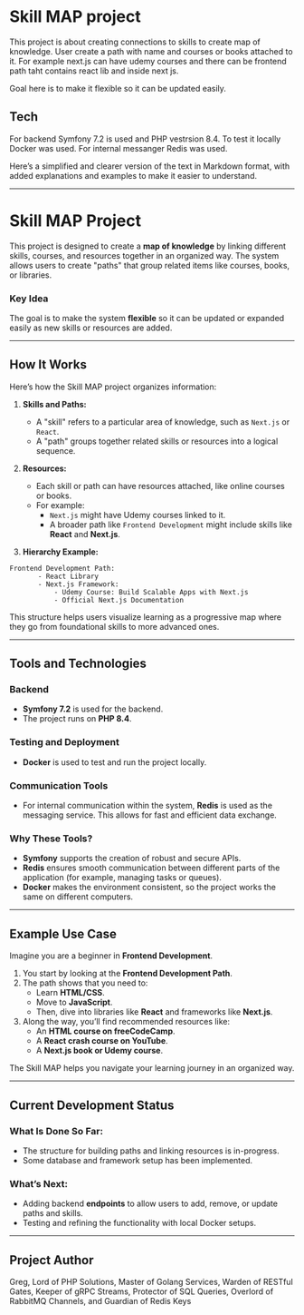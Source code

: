 # Skill MAP project
This project is about creating connections to skills to create map of knowledge. User create a path with name and courses or books attached to it.
For example next.js can have udemy courses and there can be frontend path taht contains react lib and inside next js.

Goal here is to make it flexible so it can be updated easily.

## Tech

For backend Symfony 7.2 is used and PHP vestrsion 8.4.
To test it locally Docker was used.
For internal messanger Redis was used. 






Here’s a simplified and clearer version of the text in Markdown format, with added explanations and examples to make it easier to understand.

---

# Skill MAP Project

This project is designed to create a **map of knowledge** by linking different skills, courses, and resources together in an organized way. The system allows users to create "paths" that group related items like courses, books, or libraries.

### Key Idea
The goal is to make the system **flexible** so it can be updated or expanded easily as new skills or resources are added.

---

## How It Works

Here’s how the Skill MAP project organizes information:

1. **Skills and Paths:**
    - A "skill" refers to a particular area of knowledge, such as `Next.js` or `React`.
    - A "path" groups together related skills or resources into a logical sequence.

2. **Resources:**
    - Each skill or path can have resources attached, like online courses or books.
    - For example:
        - `Next.js` might have Udemy courses linked to it.
        - A broader path like `Frontend Development` might include skills like **React** and **Next.js**.

3. **Hierarchy Example:**
```
Frontend Development Path:
       - React Library
       - Next.js Framework:
           - Udemy Course: Build Scalable Apps with Next.js
           - Official Next.js Documentation
```

This structure helps users visualize learning as a progressive map where they go from foundational skills to more advanced ones.

---

## Tools and Technologies

### Backend
- **Symfony 7.2** is used for the backend.
- The project runs on **PHP 8.4**.

### Testing and Deployment
- **Docker** is used to test and run the project locally.

### Communication Tools
- For internal communication within the system, **Redis** is used as the messaging service. This allows for fast and efficient data exchange.

### Why These Tools?
- **Symfony** supports the creation of robust and secure APIs.
- **Redis** ensures smooth communication between different parts of the application (for example, managing tasks or queues).
- **Docker** makes the environment consistent, so the project works the same on different computers.

---

## Example Use Case

Imagine you are a beginner in **Frontend Development**.

1. You start by looking at the **Frontend Development Path**.
2. The path shows that you need to:
    - Learn **HTML/CSS**.
    - Move to **JavaScript**.
    - Then, dive into libraries like **React** and frameworks like **Next.js**.
3. Along the way, you’ll find recommended resources like:
    - An **HTML course on freeCodeCamp**.
    - A **React crash course on YouTube**.
    - A **Next.js book or Udemy course**.

The Skill MAP helps you navigate your learning journey in an organized way.

---

## Current Development Status

### What Is Done So Far:
- The structure for building paths and linking resources is in-progress.
- Some database and framework setup has been implemented.

### What’s Next:
- Adding backend **endpoints** to allow users to add, remove, or update paths and skills.
- Testing and refining the functionality with local Docker setups.

---

## Project Author
Greg, Lord of PHP Solutions, Master of Golang Services, Warden of RESTful Gates, Keeper of gRPC Streams,
Protector of SQL Queries, Overlord of RabbitMQ Channels, and Guardian of Redis Keys
